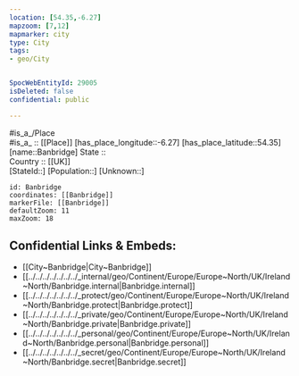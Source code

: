 ```yaml
---
location: [54.35,-6.27] 
mapzoom: [7,12] 
mapmarker: city 
type: City
tags:
- geo/City


SpocWebEntityId: 29005
isDeleted: false
confidential: public

---
```

#is_a_/Place  
#is_a_ :: [[Place]] 
[has_place_longitude::-6.27] 
[has_place_latitude::54.35] 
[name::Banbridge] 
State ::  
Country :: [[UK]]  
[StateId::] 
[Population::] 
[Unknown::] 


```leaflet
id: Banbridge
coordinates: [[Banbridge]] 
markerFile: [[Banbridge]] 
defaultZoom: 11 
maxZoom: 18
```


## Confidential Links & Embeds: 
- [[City~Banbridge|City~Banbridge]] 
- [[../../../../../../../_internal/geo/Continent/Europe/Europe~North/UK/Ireland~North/Banbridge.internal|Banbridge.internal]] 
- [[../../../../../../../_protect/geo/Continent/Europe/Europe~North/UK/Ireland~North/Banbridge.protect|Banbridge.protect]] 
- [[../../../../../../../_private/geo/Continent/Europe/Europe~North/UK/Ireland~North/Banbridge.private|Banbridge.private]] 
- [[../../../../../../../_personal/geo/Continent/Europe/Europe~North/UK/Ireland~North/Banbridge.personal|Banbridge.personal]] 
- [[../../../../../../../_secret/geo/Continent/Europe/Europe~North/UK/Ireland~North/Banbridge.secret|Banbridge.secret]] 
